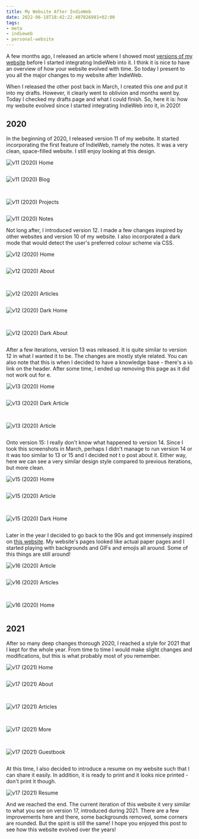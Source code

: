 ```yaml
---
title: My Website After IndieWeb
date: 2022-06-18T18:42:22.407026981+02:00
tags:
- meta
- indieweb
- personal-website
---
```


A few months ago, I released an article where I showed most [versions of my website](/2022/03/25/my-website-before-indieweb) before I started integrating IndieWeb into it. I think it is nice to have an overview of how your website evolved with time. So today I present to you all the major changes to my website after IndieWeb. 

<!--more-->

When I released the other post back in March, I created this one and put it into my drafts. However, it clearly went to oblivion and months went by. Today I checked my drafts page and what I could finish. So, here it is: how my website evolved since I started integrating IndieWeb into it, in 2020!


<style>
.g50-50 {
  display: grid;
  grid-template-columns: repeat(auto-fill, minmax(20rem, 1fr));
  grid-gap: 1rem;
}

.g50-50 figure {
  margin: 0;
}

figure figcaption {
  display: none
}

figure img {
  border: 1px solid var(--mg);
}
</style>

## 2020

In the beginning of 2020, I released version 11 of my website. It started incorporating the first feature of IndieWeb, namely the notes. It was a very clean, space-filled website. I still enjoy looking at this design.

![v11 (2020) Home](cdn:/2022-03-v11-home?class=fw)

<div class="g50-50 fw">

![v11 (2020) Blog](cdn:/2022-03-v11-blog)

![v11 (2020) Projects](cdn:/2022-03-v11-projects)

</div>

![v11 (2020) Notes](cdn:/2022-03-v11-notes?class=fw)

Not long after, I introduced version 12. I made a few changes inspired by other websites and version 10 of my website. I also incorporated a dark mode that would detect the user's preferred colour scheme via CSS.

![v12 (2020) Home](cdn:/2022-03-v12-home?class=fw)

<div class="g50-50 fw">

![v12 (2020) About](cdn:/2022-03-v12-about)

![v12 (2020) Articles](cdn:/2022-03-v12-articles)

</div>

<div class="g50-50 fw">

![v12 (2020) Dark Home](cdn:/2022-03-v12-dark)

![v12 (2020) Dark About](cdn:/2022-03-v12-dark-about)

</div>

After a few iterations, version 13 was released. It is quite similar to version 12 in what I wanted it to be. The changes are mostly style related. You can also note that this is when I decided to have a knowledge base - there's a `kb` link on the header. After some time, I ended up removing this page as it did not work out for e.

![v13 (2020) Home](cdn:/2022-03-v13-home?class=fw)

<div class="g50-50 fw">

![v13 (2020) Dark Article](cdn:/2022-03-v13-article-dark)

![v13 (2020) Article](cdn:/2022-03-v13-article)

</div>

Onto version 15: I really don't know what happened to version 14. Since I took this screenshots in March, perhaps I didn't manage to run version 14 or it was too similar to 13 or 15 and I decided not t o post about it. Either way, here we can see a very similar design style compared to previous iterations, but more clean.

![v15 (2020) Home](cdn:/2022-03-v15-home?class=fw)

<div class="g50-50 fw">

![v15 (2020) Article](cdn:/2022-03-v15-article)

![v15 (2020) Dark Home](cdn:/2022-03-v15-dark)

</div>

Later in the year I decided to go back to the 90s and got immensely inspired on [this website](https://neustadt.fr/). My website's pages looked like actual paper pages and I started playing with backgrounds and GIFs and emojis all around. Some of this things are still around!

![v16 (2020) Article](cdn:/2022-03-v16-article?class=fw)

<div class="g50-50 fw">

![v16 (2020) Articles](cdn:/2022-03-v16-articles)

![v16 (2020) Home](cdn:/2022-03-v16-home)

</div>

## 2021

After so many deep changes thorough 2020, I reached a style for 2021 that I kept for the whole year. From time to time I would make slight changes and modifications, but this is what probably most of you remember.

![v17 (2021) Home](cdn:/2022-03-v17-home?class=fw)
 
<div class="g50-50 fw">

![v17 (2021) About](cdn:/2022-03-v17-about)

![v17 (2021) Articles](cdn:/2022-03-v17-articles)

![v17 (2021) More](cdn:/2022-03-v17-more)

![v17 (2021) Guestbook](cdn:/2022-03-v17-guestbook)

</div>

At this time, I also decided to introduce a resume on my website such that I can share it easily. In addition, it is ready to print and it looks nice printed - don't print it though.

![v17 (2021) Resume](cdn:/2022-03-v17-resume?class=fw)

And we reached the end. The current iteration of this website it very similar to what you see on version 17, introduced during 2021. There are a few improvements here and there, some backgrounds removed, some corners are rounded. But the spirit is still the same! I hope you enjoyed this post to see how this website evolved over the years!

